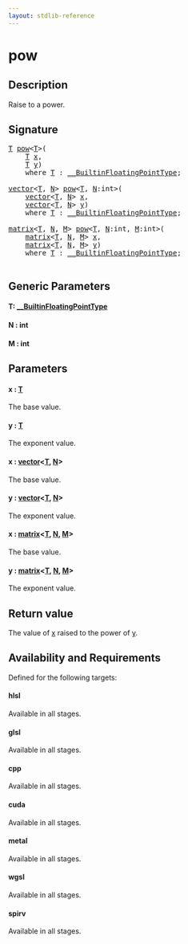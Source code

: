 ```yaml
---
layout: stdlib-reference
---
```


# pow

## Description

Raise to a power.



## Signature 

<pre>
<a href="pow.html#typeparam-T" class="code_type">T</a> <a href="pow.html">pow</a>&lt;<a href="pow.html#typeparam-T" class="code_type">T</a>&gt;(
    <a href="pow.html#typeparam-T" class="code_type">T</a> <a href="pow.html#decl-x" class="code_param">x</a>,
    <a href="pow.html#typeparam-T" class="code_type">T</a> <a href="pow.html#decl-y" class="code_param">y</a>)
    <span class='code_keyword'>where</span> <a href="pow.html#typeparam-T" class="code_type">T</a> : <a href="../interfaces/0_builtinfloatingpointtype-029hm/index.html" class="code_type">__BuiltinFloatingPointType</a>;

<a href="../types/vector/index.html" class="code_type">vector</a>&lt;<a href="pow.html#typeparam-T" class="code_type">T</a>, <a href="pow.html#decl-N" class="code_var">N</a>&gt; <a href="pow.html">pow</a>&lt;<a href="pow.html#typeparam-T" class="code_type">T</a>, <a href="pow.html#decl-N" class="code_var">N</a>:<span class="code_keyword">int</span>&gt;(
    <a href="../types/vector/index.html" class="code_type">vector</a>&lt;<a href="pow.html#typeparam-T" class="code_type">T</a>, <a href="pow.html#decl-N" class="code_var">N</a>&gt; <a href="pow.html#decl-x" class="code_param">x</a>,
    <a href="../types/vector/index.html" class="code_type">vector</a>&lt;<a href="pow.html#typeparam-T" class="code_type">T</a>, <a href="pow.html#decl-N" class="code_var">N</a>&gt; <a href="pow.html#decl-y" class="code_param">y</a>)
    <span class='code_keyword'>where</span> <a href="pow.html#typeparam-T" class="code_type">T</a> : <a href="../interfaces/0_builtinfloatingpointtype-029hm/index.html" class="code_type">__BuiltinFloatingPointType</a>;

<a href="../types/matrix/index.html" class="code_type">matrix</a>&lt;<a href="pow.html#typeparam-T" class="code_type">T</a>, <a href="pow.html#decl-N" class="code_var">N</a>, <a href="pow.html#decl-M" class="code_var">M</a>&gt; <a href="pow.html">pow</a>&lt;<a href="pow.html#typeparam-T" class="code_type">T</a>, <a href="pow.html#decl-N" class="code_var">N</a>:<span class="code_keyword">int</span>, <a href="pow.html#decl-M" class="code_var">M</a>:<span class="code_keyword">int</span>&gt;(
    <a href="../types/matrix/index.html" class="code_type">matrix</a>&lt;<a href="pow.html#typeparam-T" class="code_type">T</a>, <a href="pow.html#decl-N" class="code_var">N</a>, <a href="pow.html#decl-M" class="code_var">M</a>&gt; <a href="pow.html#decl-x" class="code_param">x</a>,
    <a href="../types/matrix/index.html" class="code_type">matrix</a>&lt;<a href="pow.html#typeparam-T" class="code_type">T</a>, <a href="pow.html#decl-N" class="code_var">N</a>, <a href="pow.html#decl-M" class="code_var">M</a>&gt; <a href="pow.html#decl-y" class="code_param">y</a>)
    <span class='code_keyword'>where</span> <a href="pow.html#typeparam-T" class="code_type">T</a> : <a href="../interfaces/0_builtinfloatingpointtype-029hm/index.html" class="code_type">__BuiltinFloatingPointType</a>;

</pre>

## Generic Parameters

####  <a id="typeparam-T"></a>T: [\_\_BuiltinFloatingPointType](../interfaces/0_builtinfloatingpointtype-029hm/index.html)
####  <a id="decl-N"></a>N  : int
####  <a id="decl-M"></a>M  : int

## Parameters

####  <a id="decl-x"></a>x  : [T](pow.html#typeparam-T)
The base value.

####  <a id="decl-y"></a>y  : [T](pow.html#typeparam-T)
The exponent value.

####  <a id="decl-x"></a>x  : [vector](../types/vector/index.html)\<[T](../types/vector/index.html#typeparam-T), [N](../types/vector/index.html#decl-N)\>
The base value.

####  <a id="decl-y"></a>y  : [vector](../types/vector/index.html)\<[T](../types/vector/index.html#typeparam-T), [N](../types/vector/index.html#decl-N)\>
The exponent value.

####  <a id="decl-x"></a>x  : [matrix](../types/matrix/index.html)\<[T](.html), [N](../types/matrix/index.html#decl-N), [M](../types/matrix/index.html#decl-M)\>
The base value.

####  <a id="decl-y"></a>y  : [matrix](../types/matrix/index.html)\<[T](.html), [N](../types/matrix/index.html#decl-N), [M](../types/matrix/index.html#decl-M)\>
The exponent value.


## Return value
The value of <span class='code'><a href="pow.html#decl-x" class="code_param">x</a></span> raised to the power of <span class='code'><a href="pow.html#decl-y" class="code_param">y</a></span>.


## Availability and Requirements

Defined for the following targets:

#### hlsl
Available in all stages.

#### glsl
Available in all stages.

#### cpp
Available in all stages.

#### cuda
Available in all stages.

#### metal
Available in all stages.

#### wgsl
Available in all stages.

#### spirv
Available in all stages.



